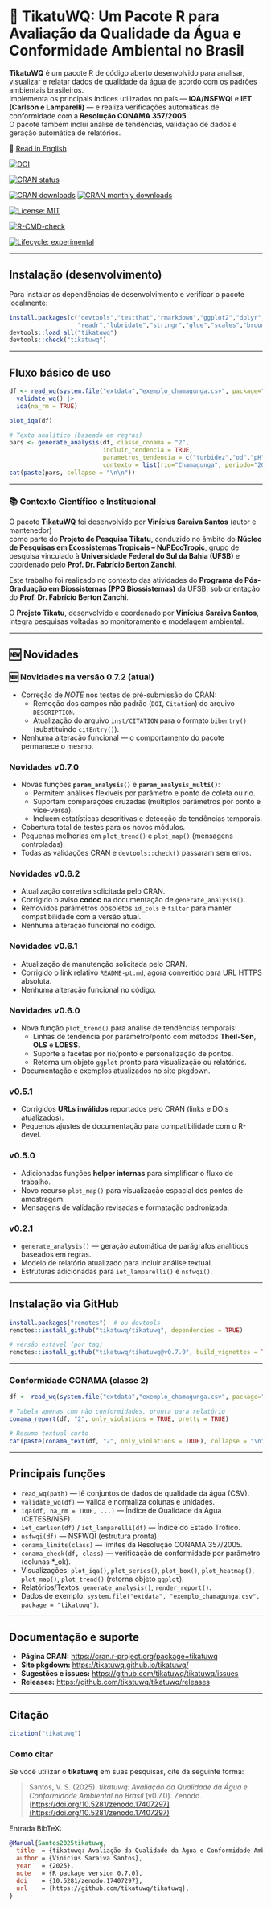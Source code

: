 # 🌊 TikatuWQ: Um Pacote R para Avaliação da Qualidade da Água e Conformidade Ambiental no Brasil

**TikatuWQ** é um pacote R de código aberto desenvolvido para analisar, visualizar e relatar dados de qualidade da água de acordo com os padrões ambientais brasileiros.  
Implementa os principais índices utilizados no país — **IQA/NSFWQI** e **IET (Carlson e Lamparelli)** — e realiza verificações automáticas de conformidade com a **Resolução CONAMA 357/2005**.  
O pacote também inclui análise de tendências, validação de dados e geração automática de relatórios.

📄 [Read in English](https://github.com/tikatuwq/tikatuwq/blob/main/README.md)

<!-- Zenodo DOI -->
[![DOI](https://zenodo.org/badge/DOI/10.5281/zenodo.17407297.svg)](https://doi.org/10.5281/zenodo.17407297)

<!-- Status CRAN -->
[![CRAN status](https://www.r-pkg.org/badges/version/tikatuwq)](https://cran.r-project.org/package=tikatuwq)

<!-- Downloads CRAN -->
[![CRAN downloads](https://cranlogs.r-pkg.org/badges/grand-total/tikatuwq)](https://cran.r-project.org/package=tikatuwq)
[![CRAN monthly downloads](https://cranlogs.r-pkg.org/badges/tikatuwq)](https://cran.r-project.org/package=tikatuwq)

<!-- Licença -->
[![License: MIT](https://img.shields.io/badge/License-MIT-yellow.svg)](https://opensource.org/licenses/MIT)

<!-- R CMD check -->
[![R-CMD-check](https://github.com/tikatuwq/tikatuwq/actions/workflows/R-CMD-check.yaml/badge.svg)](https://github.com/tikatuwq/tikatuwq/actions)

<!-- Ciclo de vida -->
[![Lifecycle: experimental](https://img.shields.io/badge/lifecycle-experimental-orange.svg)](https://lifecycle.r-lib.org/articles/stages.html)

---

## Instalação (desenvolvimento)

Para instalar as dependências de desenvolvimento e verificar o pacote localmente:

```r
install.packages(c("devtools","testthat","rmarkdown","ggplot2","dplyr","tidyr",
                   "readr","lubridate","stringr","glue","scales","broom","purrr"))
devtools::load_all("tikatuwq")
devtools::check("tikatuwq")
```

---

## Fluxo básico de uso

```r
df <- read_wq(system.file("extdata","exemplo_chamagunga.csv", package="tikatuwq")) |>
  validate_wq() |>
  iqa(na_rm = TRUE)

plot_iqa(df)

# Texto analítico (baseado em regras)
pars <- generate_analysis(df, classe_conama = "2",
                          incluir_tendencia = TRUE,
                          parametros_tendencia = c("turbidez","od","pH"),
                          contexto = list(rio="Chamagunga", periodo="2025-07"))
cat(paste(pars, collapse = "\n\n"))
```

---

### 📚 Contexto Científico e Institucional

O pacote **TikatuWQ** foi desenvolvido por **Vinícius Saraiva Santos** (autor e mantenedor)  
como parte do **Projeto de Pesquisa Tikatu**, conduzido no âmbito do **Núcleo de Pesquisas em Ecossistemas Tropicais – NuPEcoTropic**, grupo de pesquisa vinculado à **Universidade Federal do Sul da Bahia (UFSB)** e coordenado pelo **Prof. Dr. Fabrício Berton Zanchi**.  

Este trabalho foi realizado no contexto das atividades do **Programa de Pós-Graduação em Biossistemas (PPG Biossistemas)** da UFSB, sob orientação do **Prof. Dr. Fabrício Berton Zanchi**.  

O **Projeto Tikatu**, desenvolvido e coordenado por **Vinícius Saraiva Santos**, integra pesquisas voltadas ao monitoramento e modelagem ambiental.

---

## 🆕 Novidades

### 🆕 Novidades na versão 0.7.2 (atual)

- Correção de *NOTE* nos testes de pré-submissão do CRAN:
  - Remoção dos campos não padrão (`DOI`, `Citation`) do arquivo `DESCRIPTION`.
  - Atualização do arquivo `inst/CITATION` para o formato `bibentry()` (substituindo `citEntry()`).
- Nenhuma alteração funcional — o comportamento do pacote permanece o mesmo.

### Novidades v0.7.0 
- Novas funções **`param_analysis()`** e **`param_analysis_multi()`**:
  - Permitem análises flexíveis por parâmetro e ponto de coleta ou rio.
  - Suportam comparações cruzadas (múltiplos parâmetros por ponto e vice-versa).
  - Incluem estatísticas descritivas e detecção de tendências temporais.
- Cobertura total de testes para os novos módulos.
- Pequenas melhorias em `plot_trend()` e `plot_map()` (mensagens controladas).
- Todas as validações CRAN e `devtools::check()` passaram sem erros.

### Novidades v0.6.2
- Atualização corretiva solicitada pelo CRAN.
- Corrigido o aviso **codoc** na documentação de `generate_analysis()`.
- Removidos parâmetros obsoletos `id_cols` e `filter` para manter compatibilidade com a versão atual.
- Nenhuma alteração funcional no código.

### Novidades v0.6.1 
- Atualização de manutenção solicitada pelo CRAN.
- Corrigido o link relativo `README-pt.md`, agora convertido para URL HTTPS absoluta.
- Nenhuma alteração funcional no código.

### Novidades v0.6.0
- Nova função `plot_trend()` para análise de tendências temporais:
  - Linhas de tendência por parâmetro/ponto com métodos **Theil-Sen**, **OLS** e **LOESS**.
  - Suporte a facetas por rio/ponto e personalização de pontos.
  - Retorna um objeto `ggplot` pronto para visualização ou relatórios.
- Documentação e exemplos atualizados no site pkgdown.

### v0.5.1
- Corrigidos **URLs inválidos** reportados pelo CRAN (links e DOIs atualizados).
- Pequenos ajustes de documentação para compatibilidade com o R-devel.

### v0.5.0
- Adicionadas funções **helper internas** para simplificar o fluxo de trabalho.
- Novo recurso `plot_map()` para visualização espacial dos pontos de amostragem.
- Mensagens de validação revisadas e formatação padronizada.

### v0.2.1
- `generate_analysis()` — geração automática de parágrafos analíticos baseados em regras.
- Modelo de relatório atualizado para incluir análise textual.
- Estruturas adicionadas para `iet_lamparelli()` e `nsfwqi()`.

---

## Instalação via GitHub

```r
install.packages("remotes")  # ou devtools
remotes::install_github("tikatuwq/tikatuwq", dependencies = TRUE)

# versão estável (por tag)
remotes::install_github("tikatuwq/tikatuwq@v0.7.0", build_vignettes = TRUE)
```

---

### Conformidade CONAMA (classe 2)

```r
df <- read_wq(system.file("extdata","exemplo_chamagunga.csv", package="tikatuwq"))

# Tabela apenas com não conformidades, pronta para relatório
conama_report(df, "2", only_violations = TRUE, pretty = TRUE)

# Resumo textual curto
cat(paste(conama_text(df, "2", only_violations = TRUE), collapse = "\n"))
```

---

## Principais funções

- `read_wq(path)` — lê conjuntos de dados de qualidade da água (CSV).  
- `validate_wq(df)` — valida e normaliza colunas e unidades.  
- `iqa(df, na_rm = TRUE, ...)` — Índice de Qualidade da Água (CETESB/NSF).  
- `iet_carlson(df)` / `iet_lamparelli(df)` — Índice do Estado Trófico.  
- `nsfwqi(df)` — NSFWQI (estrutura pronta).  
- `conama_limits(class)` — limites da Resolução CONAMA 357/2005.  
- `conama_check(df, class)` — verificação de conformidade por parâmetro (colunas *_ok).  
- Visualizações: `plot_iqa()`, `plot_series()`, `plot_box()`, `plot_heatmap()`, `plot_map()`, `plot_trend()` (retorna objeto `ggplot`).  
- Relatórios/Textos: `generate_analysis()`, `render_report()`.  
- Dados de exemplo: `system.file("extdata", "exemplo_chamagunga.csv", package = "tikatuwq")`.

---

## Documentação e suporte

- **Página CRAN:** https://cran.r-project.org/package=tikatuwq  
- **Site pkgdown:** https://tikatuwq.github.io/tikatuwq/  
- **Sugestões e issues:** https://github.com/tikatuwq/tikatuwq/issues  
- **Releases:** https://github.com/tikatuwq/tikatuwq/releases  

---

## Citação
```r
citation("tikatuwq")
```

### Como citar

Se você utilizar o **tikatuwq** em suas pesquisas, cite da seguinte forma:

> Santos, V. S. (2025). *tikatuwq: Avaliação da Qualidade da Água e Conformidade Ambiental no Brasil* (v0.7.0). Zenodo. [https://doi.org/10.5281/zenodo.17407297](https://doi.org/10.5281/zenodo.17407297)

Entrada BibTeX:

```bibtex
@Manual{Santos2025tikatuwq,
  title  = {tikatuwq: Avaliação da Qualidade da Água e Conformidade Ambiental no Brasil},
  author = {Vinicius Saraiva Santos},
  year   = {2025},
  note   = {R package version 0.7.0},
  doi    = {10.5281/zenodo.17407297},
  url    = {https://github.com/tikatuwq/tikatuwq},
}
```
